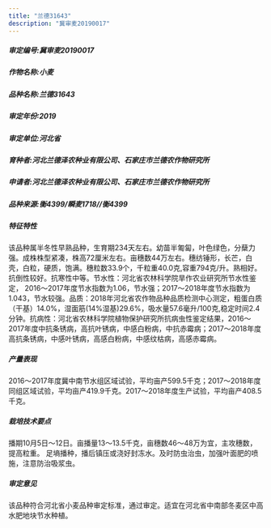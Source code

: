 ```yaml
---
title: "兰德31643"
description: "冀审麦20190017"
---
```

##### 审定编号:冀审麦20190017

##### 作物名称:小麦

##### 品种名称:兰德31643

##### 审定年份:2019

##### 审定单位:河北省

##### 育种者:河北兰德泽农种业有限公司、石家庄市兰德农作物研究所

##### 申请者:河北兰德泽农种业有限公司、石家庄市兰德农作物研究所

##### 品种来源:衡4399/瞬麦1718//衡4399

##### 特征特性
该品种属半冬性早熟品种，生育期234天左右。幼苗半匍匐，叶色绿色，分蘖力强。成株株型紧凑，株高72厘米左右。亩穗数44万左右。穗纺锤形，长芒，白壳，白粒，硬质，饱满。穗粒数33.9个，千粒重40.0克,容重794克/升。熟相好。抗倒性较好。抗寒性中等。节水性：河北省农林科学院旱作农业研究所节水性鉴定， 2016～2017年度节水指数为1.06，节水强；2017～2018年度节水指数为1.043，节水较强。品质：2018年河北省农作物品种品质检测中心测定，粗蛋白质（干基）14.0%，湿面筋(14%湿基)29.6%，吸水量57.6毫升/100克,稳定时间2.4分钟。抗病性：河北省农林科学院植物保护研究所抗病虫性鉴定结果，2016～2017年度中抗条锈病，高抗叶锈病，中感白粉病，中抗赤霉病；2017～2018年度高抗条锈病，中感叶锈病，高感白粉病，中感纹枯病，高感赤霉病。 

##### 产量表现
2016～2017年度冀中南节水组区域试验，平均亩产599.5千克；2017～2018年度同组区域试验，平均亩产419.9千克。2017～2018年度生产试验，平均亩产408.5千克。

##### 栽培技术要点
播期10月5日～12日。亩播量13～13.5千克，亩穗数46～48万为宜，主攻穗数，提高粒重。 足墒播种，播后镇压或浇好封冻水。及时防虫治虫，加强叶面肥的喷施，注意防治吸浆虫。 

##### 审定意见
该品种符合河北省小麦品种审定标准，通过审定。适宜在河北省中南部冬麦区中高水肥地块节水种植。
